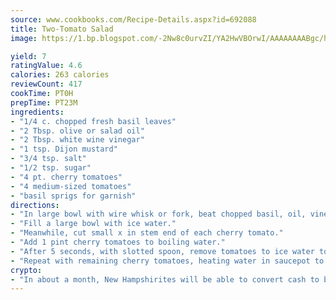 ```yaml
---
source: www.cookbooks.com/Recipe-Details.aspx?id=692088
title: Two-Tomato Salad
image: https://1.bp.blogspot.com/-2Nw8c0urvZI/YA2HwVBOrwI/AAAAAAAABgc/hcoCuYbLRGghREWYfHLERS8jzKEXzVPXwCLcBGAsYHQ/s154/14.png

yield: 7
ratingValue: 4.6
calories: 263 calories
reviewCount: 417
cookTime: PT0H
prepTime: PT23M
ingredients:
- "1/4 c. chopped fresh basil leaves"
- "2 Tbsp. olive or salad oil"
- "2 Tbsp. white wine vinegar"
- "1 tsp. Dijon mustard"
- "3/4 tsp. salt"
- "1/2 tsp. sugar"
- "4 pt. cherry tomatoes"
- "4 medium-sized tomatoes"
- "basil sprigs for garnish"
directions:
- "In large bowl with wire whisk or fork, beat chopped basil, oil, vinegar, mustard, salt and sugar until blended; set aside. In 5-quart saucepan over high heat, heat 3 quarts of water to boiling."
- "Fill a large bowl with ice water."
- "Meanwhile, cut small x in stem end of each cherry tomato."
- "Add 1 pint cherry tomatoes to boiling water."
- "After 5 seconds, with slotted spoon, remove tomatoes to ice water to cool them."
- "Repeat with remaining cherry tomatoes, heating water in saucepot to boiling before adding each pint of cherry tomatoes and adding more ice to water in large bowl as needed."
crypto:
- "In about a month, New Hampshirites will be able to convert cash to bitcoins via new bitcoin ATMs popping up in the state."
---
```

